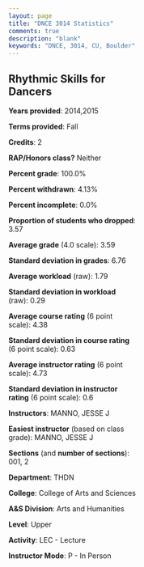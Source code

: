 ```yaml
---
layout: page
title: "DNCE 3014 Statistics"
comments: true
description: "blank"
keywords: "DNCE, 3014, CU, Boulder"
--- 
```

<head>
<script src="https://ajax.googleapis.com/ajax/libs/jquery/2.1.3/jquery.min.js"></script>
<script src="https://dl.dropboxusercontent.com/s/pc42nxpaw1ea4o9/highcharts.js?dl=0"></script>
<!-- <script src="../assets/js/highcharts.js"></script> -->
<style type="text/css">@font-face {
	font-family: "Bebas Neue";
	src: url(https://www.filehosting.org/file/details/544349/BebasNeue%20Regular.otf) format("opentype");
	}
	h1.Bebas { 
		font-family: "Bebas Neue", Verdana, Tahoma;
	}
</style>
</head>
<body>
	<div id="container" style="float: right; width: 45%; height: 88%; margin-left: 2.5%; margin-right: 2.5%;"></div>
	<script language="JavaScript">
		$(document).ready(function() {
		var chart = {type: 'column'};
		var title = {text: 'Grade Distribution'};
		var xAxis = {categories: ['A','B','C','D','F'],crosshair: true};
		var yAxis = {min: 0,title: {text: 'Percentage'}};
		var tooltip = {headerFormat: '<center><b><span style="font-size:20px">{point.key}</span></b></center>',
		               pointFormat: '<td style="padding:0"><b>{point.y:.1f}%</b></td>',
		               footerFormat: '</table>',shared: true,useHTML: true};
		var plotOptions = {column: {pointPadding: 0.0,borderWidth: 0}};  
		var credits = {enabled: false};var series= [{name: 'Percent',data: [74.07,25.93,0.0,0.0,0.0,]}];
		var json = {};
		json.chart = chart;
		json.title = title;
		json.tooltip = tooltip;
		json.xAxis = xAxis;
		json.yAxis = yAxis;  
		json.series = series;
		json.plotOptions = plotOptions;  
		json.credits = credits;
		$('#container').highcharts(json);
	});
	</script>
</body>
			   
## Rhythmic Skills for Dancers

**Years provided**: 2014,2015

**Terms provided**: Fall

**Credits**: 2

**RAP/Honors class?** Neither

**Percent grade**: 100.0%

**Percent withdrawn**: 4.13%

**Percent incomplete**: 0.0%

**Proportion of students who dropped**: 3.57

**Average grade** (4.0 scale): 3.59

**Standard deviation in grades**: 6.76

**Average workload** (raw): 1.79

**Standard deviation in workload** (raw): 0.29

**Average course rating** (6 point scale): 4.38

**Standard deviation in course rating** (6 point scale): 0.63

**Average instructor rating** (6 point scale): 4.73

**Standard deviation in instructor rating** (6 point scale): 0.6

**Instructors**: MANNO, JESSE J

**Easiest instructor** (based on class grade): MANNO, JESSE J

**Sections** (and **number of sections**): 001, 2

**Department**: THDN

**College**: College of Arts and Sciences

**A&S Division**: Arts and Humanities

**Level**: Upper

**Activity**: LEC - Lecture

**Instructor Mode**: P  - In Person